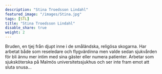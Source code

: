 ```yaml
---
description: "Stina Troedsson Lindahl"
featured_image: "/images/Stina.jpg"
tags: [STL]
title: "Stina Troedsson Lindahl"
disable_share: true
weight: 2
---
```


Bruden, en tjej från djupt inne i de småländska, religösa skogarna. Har arbetat både som reseledare och flygvärdinna men valde sedan sjukvården för bli ännu mer intim med sina gäster eller numera patienter. Arbetar som sjuksköterska på Malmös universitetssjukhus och ser inte fram emot att sluta snusa...
